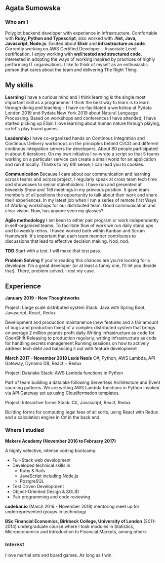 ## Agata Sumowska

### Who am I

Polyglot backend developer with experience in infrastructure. Comfortable with **Ruby, Python and Typescript**, also worked with **.Net, Java, Javascript, Node.js**. Excited about **Elixir** and **infrastructure as code**. Currently working on AWS Certified Developer - Associate Level certification. I enjoy working with **well tested and structured code**. Interested in adopting the ways of working inspired by practices of highly performing IT organisations. I like to think of myself as an enthusiastic person that cares about the team and delivering The Right Thing.

## My skills

**Learning**
I have a curious mind and I think learning is the single most important skill as a programmer. I think the best way to learn is to learn through doing and  teaching - I have co-facilitated a workshop at Pydata London 2019 and Pydata New York 2019 about Natural Language Processing. Based on workshops and conferences I have attended, I have started picking up Elixir. I love learning about human nature through playing, so let's play board games.

**Leadership**
I have co-organized hands on Continous Integration and Continous Delivery workshops on the principles behind CI/CD and different continous integration servers for developers. About 80 people participated in about 6 iterations. On my own initiative I re-wrote a script so that 5 teams working on a particular service can create a small world for an application and run it locally. Thanks to my 6th sense, I can lead you to cookies.

**Communication**
Because I care about our communication and learning across teams and across project, I regularly speak at cross team tech time and showcases to senior stakeholders. I have run and presented at biweekly Show and Tell meetings in my previous position. It gave team members of all positions the opportunity to talk about their work and share their experiences. In my latest job when  I run a series of remote first Ways of Working workshops for our distributed team. Good communication and clear vision. Now, has anyone seen my glasses?

**Agile methodology**
I am keen to either pair program or work independently in self-organised teams. To facilitate flow of work we run daily stand ups and bi-weekly retros. I haved worked both within Kanban and Scrum framework. It's important that each team member contributes to discussions that lead to effective decision making. Nod, nod.

**TDD**
Start with a test. I will make that test pass.

**Problem Solving**
If you're reading this chances are you're looking for a developer. I'm a great developer (or at least a funny one, I'll let you decide that). There, problem solved. I rest my case.

## Experience

**January 2019 - Now Thoughtworks**

Project: Large scale distributed system
Stack: Java with Spring Boot, Javascript, React, Redux

Development and production maintanence (new features and a fair amount of bugs and production fixes) of a complex distributed system that brings on average 2 million pounds profit daily 
Writing infrastructure as code for OpenShift 
Releasing to production regularly, writing infrastructure as code for handling secrets management
Running sessions on how to actively address tech debt and balancing it out with feature development

**March 2017 - November 2018 Lexis Nexis**
C#, Python, AWS Lambda, API Gateway, Dynamo DB, React + Redux

Project: Datalake
Stack: AWS Lambda functions in Python

Part of team building a datalake following Serverless Architecture and Event sourcing patterns. We are writing AWS Lambda functions in Python invoked via API Gateway set up using Cloudformation templates.

Project: Interactive forms
Stack: C#, Javascript, React, Redux

Building forms for computing legal fees of all sorts, using React with Redux and a calculation engine in C# in the back end.

### Where I studied

**Makers Academy (November 2016 to February 2017)**

A highly selective, intense coding bootcamp.  
- Full-Stack web development
- Developed technical skills in:
    - Ruby & Rails
    - JavaScript including Node.js
    - PostgreSQL
- Test Driven Development
- Object-Oriented Design & SOLID
- Pair programming and code reviewing

**codebar.io** (March 2016 - November 2018)
mentoring meet up for underrepresented groups in technology

**BSc Financial Economics, Birkbeck College, University of London** (2011-2014)
undergraduate course where I took modules in Statistics, Microeconomics and Introduction to Financial Markets, among others


### Interest

I love martial arts and board games. As long as I win.
